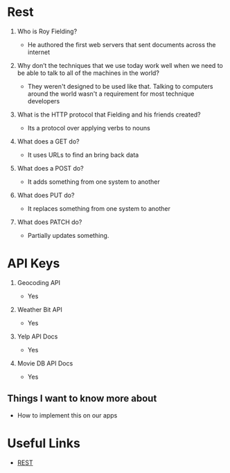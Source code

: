 # Rest

1. Who is Roy Fielding?

    - He authored the first web servers that sent documents across the internet

2. Why don’t the techniques that we use today work well when we need to be able to talk to all of the machines in the world?

    - They weren't designed to be used like that. Talking to computers around the world wasn't a requirement for most technique developers

3. What is the HTTP protocol that Fielding and his friends created?

    - Its a protocol over applying verbs to nouns

4. What does a GET do?

    - It uses URLs to find an bring back data 

5. What does a POST do?

    - It adds something from one system to another

6. What does PUT do?

    - It replaces something from one system to another

7. What does PATCH do?

    - Partially updates something.

# API Keys

1. Geocoding API

    - Yes

2. Weather Bit API

    - Yes

3. Yelp API Docs

    - Yes

4. Movie DB API Docs

    - Yes

## Things I want to know more about

- How to implement this on our apps

# Useful Links

- [REST](https://gist.github.com/brookr/5977550)